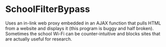 # SchoolFilterBypass
Uses an in-link web proxy embedded in an AJAX function that pulls HTML from a website and displays it (this program is buggy and half broken). Sometimes the school Wi-Fi can be counter-intuitive and blocks sites that are actually useful for research. 
